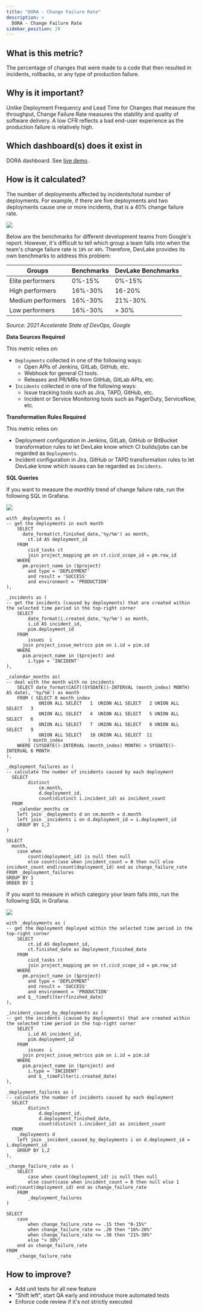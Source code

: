 ```yaml
---
title: "DORA - Change Failure Rate"
description: >
  DORA - Change Failure Rate
sidebar_position: 29
---
```


## What is this metric? 
The percentage of changes that were made to a code that then resulted in incidents, rollbacks, or any type of production failure.

## Why is it important?
Unlike Deployment Frequency and Lead Time for Changes that measure the throughput, Change Failure Rate measures the stability and quality of software delivery. A low CFR reflects a bad end-user experience as the production failure is relatively high.

## Which dashboard(s) does it exist in
DORA dashboard. See [live demo](https://grafana-lake.demo.devlake.io/grafana/d/qNo8_0M4z/dora?orgId=1).


## How is it calculated?
The number of deployments affected by incidents/total number of deployments. For example, if there are five deployments and two deployments cause one or more incidents, that is a 40% change failure rate.

![](/img/Metrics/cfr-definition.png)

Below are the benchmarks for different development teams from Google's report. However, it's difficult to tell which group a team falls into when the team's change failure rate is `18%` or `40%`. Therefore, DevLake provides its own benchmarks to address this problem:

| Groups           | Benchmarks      | DevLake Benchmarks |
| -----------------| ----------------| -------------------|
| Elite performers | 0%-15%          | 0%-15%             |
| High performers  | 16%-30%         | 16-20%             |
| Medium performers| 16%-30%         | 21%-30%            |
| Low performers   | 16%-30%         | > 30%              |

<p><i>Source: 2021 Accelerate State of DevOps, Google</i></p>

<b>Data Sources Required</b>

This metric relies on:
- `Deployments` collected in one of the following ways:
  - Open APIs of Jenkins, GitLab, GitHub, etc.
  - Webhook for general CI tools.
  - Releases and PR/MRs from GitHub, GitLab APIs, etc.
- `Incidents` collected in one of the following ways:
  - Issue tracking tools such as Jira, TAPD, GitHub, etc.
  - Incident or Service Monitoring tools such as PagerDuty, ServiceNow, etc.

<b>Transformation Rules Required</b>

This metric relies on:
- Deployment configuration in Jenkins, GitLab, GitHub or BitBucket transformation rules to let DevLake know which CI builds/jobs can be regarded as `Deployments`.
- Incident configuration in Jira, GitHub or TAPD transformation rules to let DevLake know which issues can be regarded as `Incidents`.

<b>SQL Queries</b>

If you want to measure the monthly trend of change failure rate, run the following SQL in Grafana.

![](/img/Metrics/cfr-monthly.jpeg)

```
with _deployments as (
-- get the deployments in each month
	SELECT
	  date_format(ct.finished_date,'%y/%m') as month,
		ct.id AS deployment_id
	FROM
		cicd_tasks ct
		join project_mapping pm on ct.cicd_scope_id = pm.row_id
	WHERE
	  pm.project_name in ($project)
		and type = 'DEPLOYMENT'
		and result = 'SUCCESS'
		and environment = 'PRODUCTION'
),

_incidents as (
-- get the incidents (caused by deployments) that are created within the selected time period in the top-right corner
	SELECT
		date_format(i.created_date,'%y/%m') as month,
		i.id AS incident_id,
		pim.deployment_id
	FROM
		issues  i
	  join project_issue_metrics pim on i.id = pim.id
	WHERE
	  pim.project_name in ($project) and
		i.type = 'INCIDENT'
),

_calendar_months as(
-- deal with the month with no incidents
	SELECT date_format(CAST((SYSDATE()-INTERVAL (month_index) MONTH) AS date), '%y/%m') as month
	FROM ( SELECT 0 month_index
			UNION ALL SELECT   1  UNION ALL SELECT   2 UNION ALL SELECT   3
			UNION ALL SELECT   4  UNION ALL SELECT   5 UNION ALL SELECT   6
			UNION ALL SELECT   7  UNION ALL SELECT   8 UNION ALL SELECT   9
			UNION ALL SELECT   10 UNION ALL SELECT  11
		) month_index
	WHERE (SYSDATE()-INTERVAL (month_index) MONTH) > SYSDATE()-INTERVAL 6 MONTH	
),

_deployment_failures as (
-- calculate the number of incidents caused by each deployment
  SELECT 
		distinct
			cm.month,
			d.deployment_id,
			count(distinct i.incident_id) as incident_count
  FROM 
  	_calendar_months cm
  	left join _deployments d on cm.month = d.month
  	left join _incidents i on d.deployment_id = i.deployment_id
	GROUP BY 1,2
)

SELECT
  month,
	case when 
		count(deployment_id) is null then null
		else count(case when incident_count = 0 then null else incident_count end)/count(deployment_id) end as change_failure_rate
FROM _deployment_failures
GROUP BY 1
ORDER BY 1
```

If you want to measure in which category your team falls into, run the following SQL in Grafana.

![](/img/Metrics/cfr-text.jpeg)

```
with _deployments as (
-- get the deployment deployed within the selected time period in the top-right corner
	SELECT
		ct.id AS deployment_id,
		ct.finished_date as deployment_finished_date
	FROM
		cicd_tasks ct
		join project_mapping pm on ct.cicd_scope_id = pm.row_id
	WHERE
	  pm.project_name in ($project)
		and type = 'DEPLOYMENT'
		and result = 'SUCCESS'
		and environment = 'PRODUCTION'
    and $__timeFilter(finished_date)
),

_incident_caused_by_deployments as (
-- get the incidents (caused by deployments) that are created within the selected time period in the top-right corner
	SELECT
		i.id AS incident_id,
		pim.deployment_id
	FROM
		issues  i
	  join project_issue_metrics pim on i.id = pim.id
	WHERE
	  pim.project_name in ($project) and
		i.type = 'INCIDENT'
		and $__timeFilter(i.created_date)
),

_deployment_failures as (
-- calculate the number of incidents caused by each deployment
  SELECT 
		distinct
			d.deployment_id,
			d.deployment_finished_date,
			count(distinct i.incident_id) as incident_count
  FROM 
  	_deployments d
  	left join _incident_caused_by_deployments i on d.deployment_id = i.deployment_id
	GROUP BY 1,2
),

_change_failure_rate as (
	SELECT 
		case when count(deployment_id) is null then null
		else count(case when incident_count = 0 then null else 1 end)/count(deployment_id) end as change_failure_rate
	FROM
		_deployment_failures
)

SELECT
	case  
		when change_failure_rate <= .15 then "0-15%"
		when change_failure_rate <= .20 then "16%-20%"
		when change_failure_rate <= .30 then "21%-30%"
		else "> 30%" 
	end as change_failure_rate
FROM 
	_change_failure_rate
```

## How to improve?
- Add unit tests for all new feature
- "Shift left", start QA early and introduce more automated tests
- Enforce code review if it's not strictly executed
